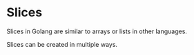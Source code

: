 # Slices

Slices in Golang are similar to arrays or lists in other languages.

Slices can be created in multiple ways.

